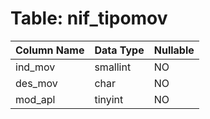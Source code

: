 # Table: nif_tipomov

| Column Name | Data Type | Nullable |
|-------------|-----------|----------|
| ind_mov | smallint | NO |
| des_mov | char | NO |
| mod_apl | tinyint | NO |
